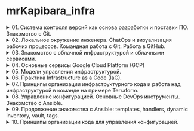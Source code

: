 # mrKapibara_infra

<details><summary>01. Система контроля версий как основа разработки и поставки ПО. Знакомство с Git.</summary>
<p>
Ознакомительное задание про git [про гит](https://try.github.io/)
</p>
</details>

<details><summary>02. Локальное окружение инженера. ChatOps и визуализация рабочих процессов. Командная работа с Git. Работа в GitHub.</summary>
<p>

### ChatOps:

Для получения уведомлений будем использовать [Slack](https://slack.com/).   

[Подключаем GitHub в Slack](https://get.slack.help/hc/en-us/articles/232289568-GitHub-for-Slack)

Подключаем чат:

    /github subscribe <owner>/<repo> [feature] 

добавляем отправку оповещений из Travis CI в Slack   

[Travis CI:](https://travis-ci.org/)

За сборку и тестирование отвечает файл [.travis.yml](.travis.yml), добавляем его в проект

[Регистрируемся в системе](https://travis-ci.com/)  

Устанавливаем [ruby](https://www.ruby-lang.org/ru/documentation/installation/), [rubygems](https://rubygems.org/pages/download) и с помощью gem установить [travis](https://github.com/travis-ci/travis.rb#installation).  

[Авторизируемся через утилиту travis:](https://github.com/travis-ci/travis.rb#login)    

    travis login --com
[Шифруем пароль:](https://github.com/travis-ci/travis.rb#encrypt)  

    travis encrypt "<команда>:<токен>#<имя_канала>" --add notifications.slack.rooms --com

</p>
</details>

<details><summary>03. Знакомство с облачной инфраструктурой и облачными сервисами.</summary>
<p>
### Поиграемся с gcloud

Устанавливаем по [инструкции]("https://cloud.google.com/sdk/docs")

Авторизируемся в системе:
```
gcloud init
```
Создаём новый проект и переключаемся на него:
```
gcloud projects create infra-999999
gcloud config set project infra-999999
```
Сгенерируем ключи `ssh-keygen -t rsa -f ~/.ssh/gcloud-iowa-key1 -C gcloud-test-usr`,
Добавим приватный ключ в агент: `ssh-add ~/.ssh/gcloud-iowa-key1`
приведём публичную часть к виду:
```
[USERNAME]:ssh-rsa [KEY_VALUE] [USERNAME]
```
и добавим их в gcloud:

```
gcloud compute project-info add-metadata --metadata-from-file ssh-keys=~/.ssh/gcloud-iowa-key1.pub
```

Создаём инстансы:
```
gcloud compute instances create bastion --image-project ubuntu-os-cloud --image-family ubuntu-1604-lts  --zone us-central1-c --preemptible --machine-type f1-micro
...
gcloud compute instances create --image-project ubuntu-os-cloud --image-family ubuntu-1604-lts  --zone us-central1-c --preemptible --machine-type f1-micro --no-address
```
Открываем http & https на bastion:

```
gcloud compute instances add-tags bastion --tags http-server,https-server --zone us-central1-c
```
[документация](https://cloud.google.com/sdk/gcloud/reference/)

### SSH:

для удобного подключения 
добавляем в файл `~/.ssh/config` информацию о серверах:

```
Host bastion
  Hostname 34.66.166.158
  IdentityFile  ~/.ssh/gcloud-iowa-key1
  User gcloud-test-usr

Host someinternalhost
  Hostname 10.128.0.10
  IdentityFile  ~/.ssh/gcloud-iowa-key1
  ForwardAgent yes
  User gcloud-test-usr
  ProxyCommand ssh -W %h:%p gcloud-test-usr@bastion

```

теперь к someinternalhost можно подключиться командой: `ssh someinternalhost`

### VPN:

[Устанавливаем Pritunl](https://docs.pritunl.com/docs/installation#section-linux-repositories)

Создаём правило для фаервола и применяем к хосту bastion

```
gcloud compute firewall-rules create pritunl --allow udp:15526 --target-tags pritunl
gcloud compute instance add-tags bastion --zone us-central1-c --tags pritunl
```

### Lets encrypt для Pritunl:

В настройках Pritunl в поле `Lets Encrypt Domain` вводим: `34.66.166.158.sslip.io`, сохраняем настройки и обращаемся по адресу `https://34.66.166.158.sslip.io`. Теперь панелька секьюрна.

</p>
</details>

<details><summary>04. Основные сервисы Google Cloud Platform (GCP)</summary>
<p>


Написаны простейшие скрипты для установки [ruby](install_ruby.sh), [mogodb](install_mongodb.sh), [puma_app](deploy.sh) и объединены в один скрипт [startup-script](startup-script.sh)  

Пример отправки скрипта в GCP хранилище:

```
gsutil mb gs://gcloud-test-user-bckt/  
gsutil cp startup-script.sh gs://gcloud-test-user-bckt/
```

Создаём правило в фаерове:

```
gcloud compute firewall-rules create puma-port --allow=tcp:9292 --target-tags=puma
```
Создаём инстанс cо скриптом автозапуска и открываем порт: 

```
gcloud compute instances create reddit-app \
  --boot-disk-size=10GB \
  --image-family ubuntu-1604-lts \
  --image-project=ubuntu-os-cloud \
  --machine-type=g1-small \
  --tags puma \
  --restart-on-failure \
  --zone us-central1-c \
  --metadata startup-script-url=gs://gcloud-test-user-bckt/startup-script.sh
```

[Инструкция gsutil](https://cloud.google.com/storage/docs/quickstart-gsutil)

</p>
</details>

<details><summary>05. Модели управления инфраструктурой.</summary>
<p>

### Packer:

[Устанавливаем Packer](https://www.packer.io/downloads.html).

[Настраиваем GCP](https://cloud.google.com/sdk/gcloud/reference/auth/application-default/login) для работы с Packer:

    $ gcloud auth application-default login

Пишем шаблон [ubuntu 16](packer/ubuntu16.json) для создания образа Packer`ом, ключи можно посмотреть в [документации](https://www.packer.io/docs/). Важные переменные выносим в отдельный файл [variables.json.example](packer/variables.json.example).

Проверяем шаблон и собираем образ:

    $ packer validate -var-file=./packer/variables.json ./packer/ubuntu16.json &&
    packer build -var-file=./packer/variables.json ./packer/ubuntu16.json 

Посмотрим на созданные образы:

    $ gcloud compute images list --filter="family=( 'reddit-base' )"
    NAME                    PROJECT       FAMILY       DEPRECATED  STATUS
    reddit-base-1561565774  my-infra      reddit-base              READY

### Immutable infrastructure - Bake:

Теперь из имеющегося образа можно создать "bake" с нашим приложением. Для начала подготовим шаблон нашего сервиса [immutable.json](packer/immutable.json). Напишем [Unit-файл](packer/files/puma.service) для удобного управления сервисом, отредактируем скрипт развёртывания приложения [deploy.sh](packer/files/deploy.sh).

Напишем файл для запуска сервера из имеющегося образа: [create-reddit-vm.sh](config-scripts/create-reddit-vm.sh)

</p>
</details>

<details><summary>06. Практика Infrastructure as a Code (IaC).</summary>
<p>

### Terraform:

[Устанавливается, копированием одного файлика](https://www.terraform.io/downloads.html)

В проекте рекомендуется использовать имена файлов:
- main.tf - основной файл
- [variables.tf](https://www.terraform.io/docs/configuration/variables.html) - файл для переменных
- [outputs.tf](https://www.terraform.io/docs/configuration/outputs.html) - для вывода информации
- *.tf - файлы terraform загружающиеся при запуске

После создания файлов, в основной вносим информацию о [провайдере](https://www.terraform.io/docs/configuration/providers.html) и если требуется, версию:

    terraform {
    required_version = "0.11.11"
    }

    provider "google" {
    version = "2.0.0"
    project = "${var.project}"
    region  = "${var.region}"

после чего даём комманду терраформу, скачать необходимые для работы файлы: `terraform init`

Можно приступать к чтению [документации для GCP](https://www.terraform.io/docs/providers/google/)

Чувствительные переменные выносим в отдельный файл например имя пользователя и приватную часть ключа:

    connection {
      type        = "ssh"
      user        = "${var.ssh_user}"
      agent       = "false"
      private_key = "${file(var.private_key_path)}"

### Ключи для подключения:

Рекомендуется хранить ключи для подключения на уровне проекта:

    resource "google_compute_project_metadata" "reddit-app-ssh-keys" {
      metadata = {
        ssh-keys = "${var.ssh_user}:${file(var.public_key_path)} ${var.ssh_user}1:${file(var.public_key_path)} ${var.ssh_user}2:${file(var.public_key_path)}"
      }
    }

### Балансировщик:

Создадим отдельный файл для описания tcp балансировщика - [lb.tf](terraform/lb.tf)


Настроим правила проверки доступности порта "[health-check](https://www.terraform.io/docs/providers/google/r/compute_http_health_check.html)":


    resource "google_compute_http_health_check" "reddit-app-health-check" {
      name               = "reddit-app-health-check"
      check_interval_sec = 1
      timeout_sec        = 1
      port               = "9292"
    }


для удобства объединим все машины, в одну группу [https://www.terraform.io/docs/providers/google/r/compute_target_pool.html](https://cloud.google.com/load-balancing/docs/target-pools):


    resource "google_compute_target_pool" "reddit-app-pool" {
      name = "reddit-app-pool"
      instances = [
        "${google_compute_instance.reddit-app-instances.*.self_link}",
      ]
      health_checks = [
        "${google_compute_http_health_check.reddit-app-health-check.self_link}",
      ]
      region = "${var.region}"
    }


и настроим правила для маршрутизации пакетов "[forwarding-rules](https://www.terraform.io/docs/providers/google/r/compute_forwarding_rule.html)":

    resource "google_compute_forwarding_rule" "reddit-app-balancer" {
      name                  = "reddit-app-balancer"
      region                = "${var.region}"
      load_balancing_scheme = "EXTERNAL"
      ip_protocol           = "TCP"
      port_range            = "9292"
      network_tier = "STANDARD"
      target       = "${google_compute_target_pool.reddit-app-pool.self_link}"
    }

</p>
</details>

<details><summary>07. Принципы организации инфраструктурного кода и работа над инфраструктурой в команде на примере Terraform.</summary>
<p>

#### Импорт существующих ресурсов.
Для добавления действующего ресурса в файл terraform.tfstate сначало его необходимо описать в конфигурации, затем выполнить команду [terraform import](https://www.terraform.io/docs/import/).

#### Взаимосвязи ресурсов.
- неявная: когда ресурc terraform'а ссылается на объект внутри другого ресурса `'nat_ip = "${google_compute_address.reddit-app-ip.address}"'`
- явная: в описании ресурса присутствует ссылка на другой ресурс  - `"depends_on = [
      "google_compute_instance.reddit-db",
  ]"`

#### Работа с модулями:

Модули позволяют разделять ресурсы и облегчают управление ими. Инфраструктура разбита на 3 модуля:
- [app](terraform/modules/app) - web часть сервиса
- [db](terraform/modules/db) - модуль для работы с базами данных
- [vpc](terraform/modules/vpc) - модуль для управления доступом к проекту

После написания модулей их необходимо загрузить командой `terraform get`.
Настроим отображение выходных переменных из модулей:
```
output "app-external-ip" {
  value = "${module.app.reddit-app-external-ip}"
}
```
Пример вызова локального модуля c передачей в него переменных:
```
module "vpc" {
  source          = "../modules/vpc"
  ssh_user        = "${var.ssh_user}"
  public_key_path = "${var.public_key_path}"
}
```

#### Работа с реестром модулей

Пример вызова модуля [storage-bucket](https://registry.terraform.io/modules/SweetOps/storage-bucket/google/0.2.0) из [Terraform Module Registry](https://registry.terraform.io/) для создания бакета, где будем хранить .tfstate файл.
```
module "storage-bucket" {
  source = "SweetOps/storage-bucket/google"
  version = "0.1.1"
  name = ["${var.bucket-name}", "${var.bucket-name}2"]
}
```

#### Хранение стейт файла в удаленном бекенде
В GCP за хранение файла в удаленном реестре отвечает модуль [gcs](https://www.terraform.io/docs/backends/types/gcs.html)
```
terraform {
  backend "gcs" {
    bucket = "devops-otust-example-bckt"
    prefix = "infra/stage"
  }
}
```
для применения необходимо запустить процесс инициализации. После этого файл tfstate будет Находиться в удалённом хранилище. Модуль gcs поддерживает [блокировку](https://www.terraform.io/docs/state/locking.html) во время приминения конфигуации.

#### После разделения свервиса на разные хосты настроим компоненты:
На сервере с приложением добавим в [unit-файл](terraform/modules/app/puma.service) адрес сервера с базой данных:
```
...
ExecStart=/usr/local/bin/puma
Environment=DATABASE_URL=reddit-app-db:27017
...
```
В тераформе "provisioner file" не может перемещать файлы в директории, требующие повышенных привилегий, для перемещения воспользуемся раннее написанным скриптом:
```
  provisioner "file" {
    source      = "../modules/app/puma.service"
    destination = "/tmp/puma.service"
  }

  provisioner "remote-exec" {
    script = "../modules/app/deploy.sh"
  }
}
```

Настроим базу данных на прослушивание нужного адреса.

Передадим в [шаблон](https://www.terraform.io/docs/providers/template/d/file.html) переменную с адресом хоста и отправим полученный файл на сервер:
```
data "template_file" "init" {
  template = "${file("../modules/db/mongod.conf.tpl")}"

  vars = {
    reddit-db-ip = "${google_compute_address.reddit-db-ip.address}"
  }
}
resource "google_compute_instance" "reddit-db-instances" {
  ...
  provisioner "file" {
  content     = "${data.template_file.init.rendered}"
  destination = "/tmp/mongod.conf"  
  }
  ...
}
```
В этот раз переместим файл с помощью простых комманд:
```
...
  provisioner "remote-exec" {
    inline = [
      "sudo mv -f /tmp/mongod.conf /etc/mongod.conf",
      "sudo systemctl restart mongod.service",
    ]
  }
...
```
</p>
</details>

<details><summary>08. Управление конфигурацией. Основные DevOps инструменты. Знакомство с Ansible.</summary>
<p>

# Ansible

## Установка:
Из pip:

    pip install ansible
Также доступна из пакетов.

## Настройка:

В стандартном варианте работает на Python2, это можно изменить, установив:

    ansible_python_interpreter=/usr/bin/python3

Общие настройки для локального проека можно хранить в файле [ansible.cfg](ansible/ansible.cfg)

[Документация по переменным](https://docs.ansible.com/ansible/devel/reference_appendices/config.html#ansible-configuration-settings)


Описание управляемых хостов хранится в inventory файле, в форматах [.ini](ansible/inventory.ini) [.yml](ansible/inventory.yml), [.json](ansible/inventory.json) также есть возможность использовать JSON формат , из [динамического inventory файла](https://docs.ansible.com/ansible/2.8/dev_guide/developing_inventory.html).

Для взаимодействия с управляемыми машинами используются [модули](https://docs.ansible.com/ansible/2.8/modules/modules_by_category.html).
запуск модуля ping из командной строки:

    ansible all  -i inventory -m ping

[playbook](ansible/clone.yml) пишется на языке yaml:

    ---
    - name: Clone
      hosts: appservers
      tasks:
      - name: Clone repo
        git:
          repo: https://github.com/express42/reddit.git
          dest: /opt/reddit
          force: yes

Запуск плейбука:

    ansible-playbook --syntax-check clone.yml

Пример зпуска, без применения тзменений `dry run`:

    ansible-playbook --check --diff clone.yml

## Динамический inventory файл

Написан простой [скрипт](ansible/inventory.py) для сбора информации с локального .tfstate файла, согласно [документации](https://docs.ansible.com/ansible/latest/dev_guide/developing_inventory.html#id1)
вывод должен быть в формате:

    {
    "_meta": {
      "hostvars": {}
    },
    "all": {
      "children": [
        "ungrouped"
      ]
    },
    "ungrouped": {
      "children": [
      ]
    }
}

[пример вывода скрипта](ansible/dynamic_inventory.json)

</p>
</details>
<details><summary>09. Продолжение знакомства с Ansible: templates, handlers, dynamic inventory, vault, tags.</summary>
<p>

# Ansible: templates, handlers, dynamic inventory, vault, tags

## templates:
В качестве шаблонизатора в ansible выступает [jinja2](http://jinja.pocoo.org/docs/2.10/).
пример подстановки простой переменной:
назначаем переменную:

    vars:
      mongod_bind_ip: "0.0.0.0"
Для рендерига шаблона используется модуль [template](https://docs.ansible.com/ansible/latest/modules/template_module.html)

    - name: Add config for DB connection
      template:
        src: templates/db_config.j2
        dest: /opt/db_config
Внутри шаблона можно установить дэфолтные значения

    port: {{ mongod_port | default('27017') }}
    bindIp: {{ mongod_bind_ip }}
Также можно получить информацию из [фактов](https://docs.ansible.com/ansible/latest/modules/setup_module.html). Например получить первый аддресс в группе серверов 'reddit-db-instances':

    {{ groups['reddit-db-instances'] | map('extract', hostvars, ['ansible_default_ipv4', 'address']) | first }}

[Документация по переменнм в ansible](https://docs.ansible.com/ansible/latest/user_guide/playbooks_variables.html)

## handlers
Хэндлеры выполняются после всех задач в сценарии, по одному разу. Чтобы изменить это поведение, можно вызвать команду `flush_handlers`, в этом случае выполнятся все хэндлеры незамедлительно.

    - name: Run handlers
      meta: flush_handlers

## dynamic inventory:
[Документация](https://docs.ansible.com/ansible/latest/user_guide/intro_dynamic_inventory.html)

[Скрипт](ansible/inventory.py) собирающий информацию из локального или удалённого tfstate файла. В таком варианте получаем во время запуска всегда актуальную инфраструктуру, имена ресурсов в тераформе преобразуются в название групп для ansible.

## vault 
`ansible-vault` Используется для шифрования важных данных. Запускаются такие задачи с ключами `--ask-vault-pass`, `--vault-id`, `--vault-password-file /path/to/file`. Так же можно исполькозать переменную `ANSIBLE_VAULT_PASSWORD_FILE`

[Документация](https://docs.ansible.com/ansible/latest/user_guide/playbooks_vault.html)

## tags
С помощью тегов можно можно определять какие задачи запускать и на каких хостах.

### Packer
За установкой пакетов в пакере теперь будет отвечать Ansible.
Напишем плейбуки для [app](ansible/app.yml ) и [db](ansible/db.yml) шаблонов и приведём к секцию `provisioners` к виду:

    "provisioners": [
      {
          "type": "ansible",
          "playbook_file": "ansible/packer_app.yml",
          "host_alias": "app-packer"
      }

</p>
</details>
<details><summary>10. Принципы организации кода для управления конфигурацией.</summary>

# Принципы организации кода для управления конфигурацией

## Роли:
Роли в Ansible позволяют разделить таски, хэндлеры, переменные, шаблоныб файлы по отдельным задачам в роли и в дальнейшем переиспользовать их.

Создадим отдельную диреторию для ролей `roles` внутри `ansible`.
Для создания скелета роли выполняем комманду `ansible-galaxy ini app`

Задачи разбиваются по такому принцыпу:

    ├── defaults      # Переменные по умолчанию
    │   └── main.yml
    ├── files         # Статические файлы
    ├── handlers      # Хэндлеры
    │   └── main.yml
    ├── tasks         # Задачи
    │   └── main.yml  
    ├── templates     # Шаблоны
    └── vars          # Переменные
        └── main.yml

Разделим окружени по разным директориям [stage](ansible/environment/stage), [prod](ansible/environment/prod). И вынесим переменные в отдельную директорию group_vars

## Ansible Galaxy
[Ansible Galaxy](https://galaxy.ansible.com) - репозиторий комьюнити ролей, которые можно [установить](https://galaxy.ansible.com/docs/using/installing.html)


## Ansible Vault

[Ansible Vault](https://docs.ansible.com/ansible/devel/user_guide/vault.html) используется для шифрования данных.

    ansible-vault encrypt <file_name> # Зашифровать файл
    ansible-vault edit <file_name>    # Отредактировать шифрованный файл
    ansible-vault decrypt <file_name> # Расшифровать файл

Добавляем путь до ключа шифрования в [ansible.cfg](ansible/ansible.cfg)

    [defaults]
    ...
    vault_password_file = path/to/vault.key

## TravisCI

Добавим проверки в Travis. Выполнять проверки будем с помощью модуля [testinfra](https://testinfra.readthedocs.io/en/latest/). Напсан [shell-script](tests/run.sh) для установки зависимостей и запуска [тестов](tests/infra_tests.py): Packer, ansible-lint, terraform.

Для запуска скрипта внутри имеющегося контейнера, добавим в файл [.travis.yml](.travis.yml) строку:

    before_install:
    ...
    - docker exec hw-test bash -c './tests/run.sh'

<p>
</p>
</details>
